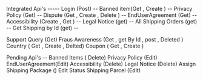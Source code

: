 Integrated Api's -----
Login (Post)  --
Banned item(Get , Create ) --
Privacy Policy (Get) --
Dispute (Get , Create , Delete ) --
EndUserAgreement (Get) --
Accessibility (Create , Get ) --
Legal Notice (get) --
All Shipping Orders (get) --
Get Shipping by Id (get) --
<!-- -------------------- -->
Support Query (Get)
Fraus Awareness (Get , get By Id , post , Deleted )
Country ( Get , Create , Delted)
Coupon ( Get , Create )

Pending Api's --
Banned Items ( Delete)
Privacy Policy (Edit)
EndUserAgreement(Edit)
Accessibility (Delete)
Legal Notice (Delete)
Assign Shipping Package ()
Edit Status  Shipping Parcel (Edit)



